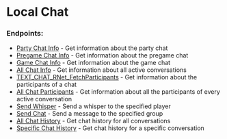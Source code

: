 # Local Chat

### Endpoints:
 - [Party Chat Info](GET%20Party%20Chat%20Info.md) - Get information about the party chat
 - [Pregame Chat Info](GET%20Pregame%20Chat%20Info.md) - Get information about the pregame chat
 - [Game Chat Info](GET%20Game%20Chat%20Info.md) - Get information about the game chat
 - [All Chat Info](GET%20All%20Chat%20Info.md) - Get information about all active conversations
 - [TEXT_CHAT_RNet_FetchParticipants](GET%20TEXT_CHAT_RNet_FetchParticipants.md) - Get information about the participants of a chat
 - [All Chat Participants](GET%20All%20Chat%20Participants.md) - Get information about all the participants of every active conversation
 - [Send Whisper](POST%20Send%20Whisper.md) - Send a whisper to the specified player
 - [Send Chat](POST%20Send%20Chat.md) - Send a message to the specified group
 - [All Chat History](GET%20All%20Chat%20History.md) - Get chat history for all conversations
 - [Specific Chat History](GET%20Specific%20Chat%20History.md) - Get chat history for a specific conversation

